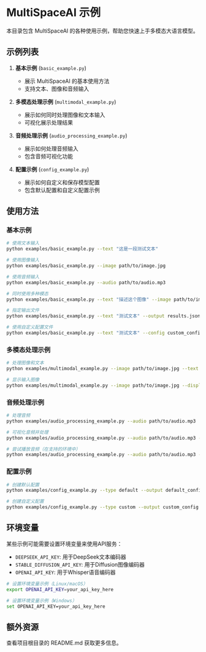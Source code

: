  # MultiSpaceAI 示例

本目录包含 MultiSpaceAI 的各种使用示例，帮助您快速上手多模态大语言模型。

## 示例列表

1. **基本示例** (`basic_example.py`)
   - 展示 MultiSpaceAI 的基本使用方法
   - 支持文本、图像和音频输入

2. **多模态处理示例** (`multimodal_example.py`)
   - 展示如何同时处理图像和文本输入
   - 可视化展示处理结果

3. **音频处理示例** (`audio_processing_example.py`)
   - 展示如何处理音频输入
   - 包含音频可视化功能

4. **配置示例** (`config_example.py`)
   - 展示如何自定义和保存模型配置
   - 包含默认配置和自定义配置示例

## 使用方法

### 基本示例

```bash
# 使用文本输入
python examples/basic_example.py --text "这是一段测试文本"

# 使用图像输入
python examples/basic_example.py --image path/to/image.jpg

# 使用音频输入
python examples/basic_example.py --audio path/to/audio.mp3

# 同时使用多种模态
python examples/basic_example.py --text "描述这个图像" --image path/to/image.jpg

# 指定输出文件
python examples/basic_example.py --text "测试文本" --output results.json

# 使用自定义配置文件
python examples/basic_example.py --text "测试文本" --config custom_config.json
```

### 多模态处理示例

```bash
# 处理图像和文本
python examples/multimodal_example.py --image path/to/image.jpg --text "描述这个图像"

# 显示输入图像
python examples/multimodal_example.py --image path/to/image.jpg --display
```

### 音频处理示例

```bash
# 处理音频
python examples/audio_processing_example.py --audio path/to/audio.mp3

# 可视化音频并处理
python examples/audio_processing_example.py --audio path/to/audio.mp3 --visualize

# 尝试播放音频（在支持的环境中）
python examples/audio_processing_example.py --audio path/to/audio.mp3 --play
```

### 配置示例

```bash
# 创建默认配置
python examples/config_example.py --type default --output default_config.json

# 创建自定义配置
python examples/config_example.py --type custom --output custom_config.json
```

## 环境变量

某些示例可能需要设置环境变量来使用API服务：

- `DEEPSEEK_API_KEY`: 用于DeepSeek文本编码器
- `STABLE_DIFFUSION_API_KEY`: 用于Diffusion图像编码器
- `OPENAI_API_KEY`: 用于Whisper语音编码器

```bash
# 设置环境变量示例（Linux/macOS）
export OPENAI_API_KEY=your_api_key_here

# 设置环境变量示例（Windows）
set OPENAI_API_KEY=your_api_key_here
```

## 额外资源

查看项目根目录的 README.md 获取更多信息。